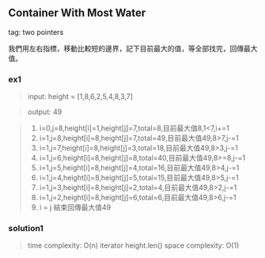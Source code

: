 ## Container With Most Water
tag: two pointers

我們用左右指標，移動比較短的邊界，記下目前最大的值，等全部找完，回傳最大值。

### ex1

> input: height = [1,8,6,2,5,4,8,3,7]

> output: 49

> 1. i=0,j=8,height[i]=1,height[j]=7,total=8,目前最大值8,1<7,i+=1
> 2. i=1,j=8,height[i]=8,height[j]=7,total=49,目前最大值49,8>7,j-=1
> 3. i=1,j=7,height[i]=8,height[j]=3,total=18,目前最大值49,8>3,j-=1
> 4. i=1,j=6,height[i]=8,height[j]=8,total=40,目前最大值49,8>=8,j-=1
> 5. i=1,j=5,height[i]=8,height[j]=4,total=16,目前最大值49,8>4,j-=1
> 6. i=1,j=4,height[i]=8,height[j]=5,total=15,目前最大值49,8>5,j-=1
> 7. i=1,j=3,height[i]=8,height[j]=2,total=4,目前最大值49,8>2,j-=1
> 8. i=1,j=2,height[i]=8,height[j]=6,total=6,目前最大值49,8>6,j-=1
> 9. i = j 結束回傳最大值49

### solution1
> time complexity: O(n) iterator height.len()
> space complexity: O(1) 